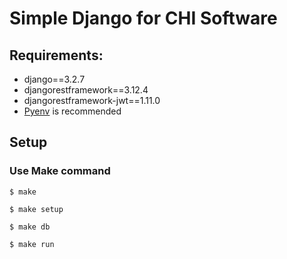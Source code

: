 # Simple Django for CHI Software

## Requirements:
- django==3.2.7
- djangorestframework==3.12.4
- djangorestframework-jwt==1.11.0
- [Pyenv](https://github.com/pyenv/pyenv) is recommended

## Setup
### Use Make command
```
$ make
```
```
$ make setup
```
```
$ make db
```
```
$ make run
```
